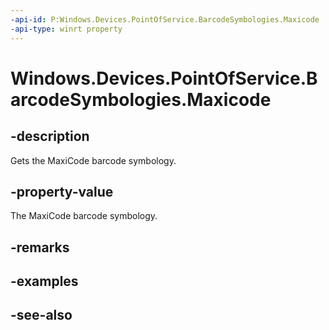 ----api-id: P:Windows.Devices.PointOfService.BarcodeSymbologies.Maxicode
-api-type: winrt property
---<!-- Property syntaxpublic uint Maxicode { get; }--># Windows.Devices.PointOfService.BarcodeSymbologies.Maxicode## -descriptionGets the MaxiCode barcode symbology.## -property-valueThe MaxiCode barcode symbology.## -remarks## -examples## -see-also